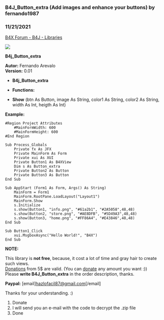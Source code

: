 ### B4J_Button_extra (Add images and enhance your buttons) by fernando1987
### 11/21/2021
[B4X Forum - B4J - Libraries](https://www.b4x.com/android/forum/threads/136222/)

![](https://www.b4x.com/android/forum/attachments/122074)  
  
**B4j\_Button\_extra**  
   
  
**Autor:** Fernando Arevalo  
**Version:** 0.01  

- **B4j\_Button\_extra**

- **Functions:**

- **Show** (btn As Button, image As String, color1 As String, color2 As String, width As Int, heigth As Int)

  
**Example:**  
  

```B4X
#Region Project Attributes  
    #MainFormWidth: 600  
    #MainFormHeight: 600  
#End Region  
  
Sub Process_Globals  
    Private fx As JFX  
    Private MainForm As Form  
    Private xui As XUI  
    Private Button1 As B4XView  
    Dim s As Button_extra  
    Private Button2 As Button  
    Private Button3 As Button  
End Sub  
  
Sub AppStart (Form1 As Form, Args() As String)  
    MainForm = Form1  
    MainForm.RootPane.LoadLayout("Layout1")  
    MainForm.Show  
    s.Initialize  
    s.show(Button1, "info.png", "#61a2b1", "#2A5058",48,48)  
    s.show(Button2, "store.png", "#AE8DFB", "#5D49A3",48,48)  
    s.show(Button3, "home.png", "#FF86A4", "#E43846",48,48)  
End Sub  
  
Sub Button1_Click  
    xui.MsgboxAsync("Hello World!", "B4X")  
End Sub
```

  
  
  
**NOTE:**   
  
This library is **not free**, because, it cost a lot of time and gray hair to create such views.  
[Donations](https://www.paypal.com/paypalme/hazlofacil) from 5$ are valid. (You can [donate](https://www.paypal.com/paypalme/hazlofacil) any amount you want :))  
Please **write B4J\_Button\_extra** in the order description, thanks.  
  
**Paypal:** [email]hazlofacil87@gmail.com[/email]  
  
Thanks for your understanding. :)  

1. Donate
2. I will send you an e-mail with the code to decrypt the .zip file
3. Done